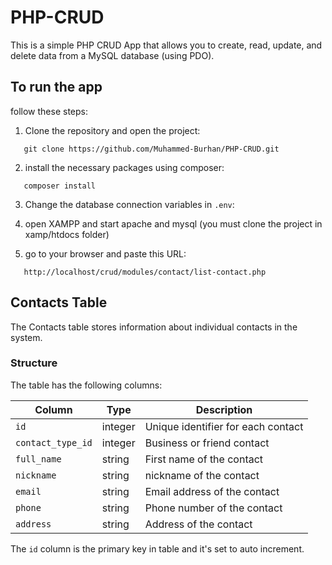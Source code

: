 # PHP-CRUD

This is a simple PHP CRUD App that allows you to create, read, update, and delete data from a MySQL database (using PDO).

## To run the app

follow these steps:

1. Clone the repository and open the project:

```
   git clone https://github.com/Muhammed-Burhan/PHP-CRUD.git
```

2. install the necessary packages using composer:

```
   composer install
```

3. Change the database connection variables in `.env`:

4. open XAMPP and start apache and mysql (you must clone the project in xamp/htdocs folder)

5. go to your browser and paste this URL:

```
   http://localhost/crud/modules/contact/list-contact.php
```

## Contacts Table

The Contacts table stores information about individual contacts in the system.

### Structure

The table has the following columns:

| Column            | Type    | Description                        |
| ----------------- | ------- | ---------------------------------- |
| `id`              | integer | Unique identifier for each contact |
| `contact_type_id` | integer | Business or friend contact         |
| `full_name`       | string  | First name of the contact          |
| `nickname`        | string  | nickname of the contact            |
| `email`           | string  | Email address of the contact       |
| `phone`           | string  | Phone number of the contact        |
| `address`         | string  | Address of the contact             |

The `id` column is the primary key in table and it's set to auto increment.

